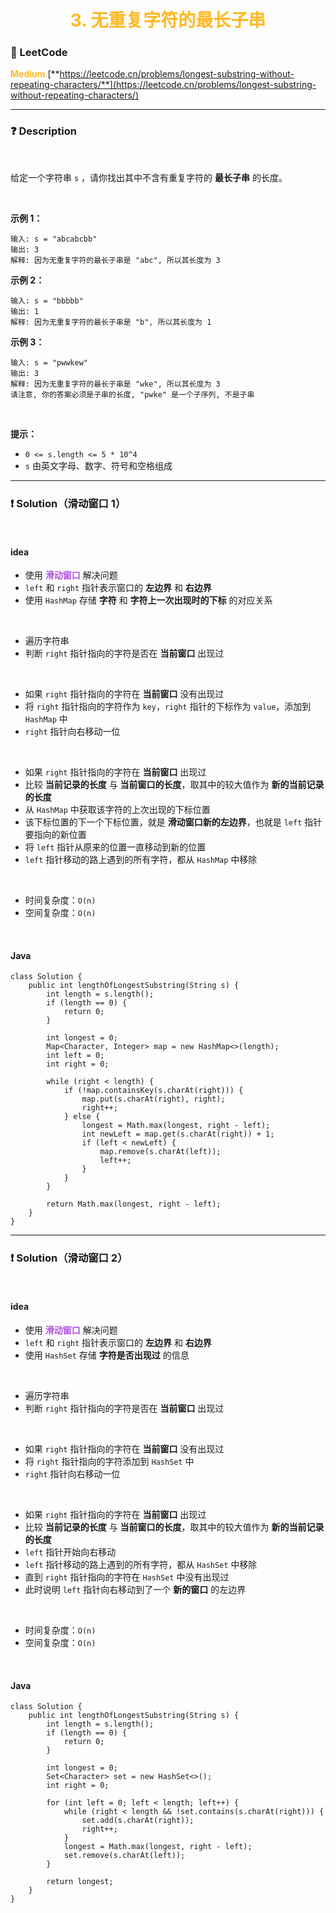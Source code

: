 <h1 style="text-align: center;"> <span style="color: #FFB822;">3. 无重复字符的最长子串</span> </h1>

### 🚀 LeetCode

<base target="_blank">

<span style="color: #FFB822;">**Medium**</span> [**https://leetcode.cn/problems/longest-substring-without-repeating-characters/**](https://leetcode.cn/problems/longest-substring-without-repeating-characters/)

---

### ❓ Description

<br/>

给定一个字符串 `s` ，请你找出其中不含有重复字符的 **最长子串** 的长度。

<br/>

**示例 1：**

```
输入: s = "abcabcbb"
输出: 3
解释: 因为无重复字符的最长子串是 "abc", 所以其长度为 3
```

**示例 2：**

```
输入: s = "bbbbb"
输出: 1
解释: 因为无重复字符的最长子串是 "b", 所以其长度为 1
```

**示例 3：**

```
输入: s = "pwwkew"
输出: 3
解释: 因为无重复字符的最长子串是 "wke", 所以其长度为 3
请注意, 你的答案必须是子串的长度, "pwke" 是一个子序列, 不是子串
```

<br/>

**提示：**

* `0 <= s.length <= 5 * 10^4`
* `s` 由英文字母、数字、符号和空格组成

---

### ❗ Solution（滑动窗口 1）

<br/>

#### idea

* 使用 <span style="color: #AF52DE;">**滑动窗口**</span> 解决问题
* `left` 和 `right` 指针表示窗口的 **左边界** 和 **右边界**
* 使用 `HashMap` 存储 **字符** 和 **字符上一次出现时的下标** 的对应关系

<br/>

* 遍历字符串
* 判断 `right` 指针指向的字符是否在 **当前窗口** 出现过

<br/>

* 如果 `right` 指针指向的字符在 **当前窗口** 没有出现过
* 将 `right` 指针指向的字符作为 `key`，`right` 指针的下标作为 `value`，添加到 `HashMap` 中
* `right` 指针向右移动一位

<br/>

* 如果 `right` 指针指向的字符在 **当前窗口** 出现过
* 比较 **当前记录的长度** 与 **当前窗口的长度**，取其中的较大值作为 **新的当前记录的长度**
* 从 `HashMap` 中获取该字符的上次出现的下标位置
* 该下标位置的下一个下标位置，就是 **滑动窗口新的左边界**，也就是 `left` 指针要指向的新位置
* 将 `left` 指针从原来的位置一直移动到新的位置
* `left` 指针移动的路上遇到的所有字符，都从 `HashMap` 中移除

<br/>

* 时间复杂度：`O(n)`
* 空间复杂度：`O(n)`

<br/>

#### Java

```
class Solution {
    public int lengthOfLongestSubstring(String s) {
        int length = s.length();
        if (length == 0) {
            return 0;
        }

        int longest = 0;
        Map<Character, Integer> map = new HashMap<>(length);
        int left = 0;
        int right = 0;

        while (right < length) {
            if (!map.containsKey(s.charAt(right))) {
                map.put(s.charAt(right), right);
                right++;
            } else {
                longest = Math.max(longest, right - left);
                int newLeft = map.get(s.charAt(right)) + 1;
                if (left < newLeft) {
                    map.remove(s.charAt(left));
                    left++;
                }
            }
        }

        return Math.max(longest, right - left);
    }
}
```

---

### ❗ Solution（滑动窗口 2）

<br/>

#### idea

* 使用 <span style="color: #AF52DE;">**滑动窗口**</span> 解决问题
* `left` 和 `right` 指针表示窗口的 **左边界** 和 **右边界**
* 使用 `HashSet` 存储 **字符是否出现过** 的信息

<br/>

* 遍历字符串
* 判断 `right` 指针指向的字符是否在 **当前窗口** 出现过

<br/>

* 如果 `right` 指针指向的字符在 **当前窗口** 没有出现过
* 将 `right` 指针指向的字符添加到 `HashSet` 中
* `right` 指针向右移动一位

<br/>

* 如果 `right` 指针指向的字符在 **当前窗口** 出现过
* 比较 **当前记录的长度** 与 **当前窗口的长度**，取其中的较大值作为 **新的当前记录的长度**
* `left` 指针开始向右移动
* `left` 指针移动的路上遇到的所有字符，都从 `HashSet` 中移除
* 直到 `right` 指针指向的字符在 `HashSet` 中没有出现过
* 此时说明 `left` 指针向右移动到了一个 **新的窗口** 的左边界

<br/>

* 时间复杂度：`O(n)`
* 空间复杂度：`O(n)`

<br/>

#### Java

```
class Solution {
    public int lengthOfLongestSubstring(String s) {
        int length = s.length();
        if (length == 0) {
            return 0;
        }

        int longest = 0;
        Set<Character> set = new HashSet<>();
        int right = 0;

        for (int left = 0; left < length; left++) {
            while (right < length && !set.contains(s.charAt(right))) {
                set.add(s.charAt(right));
                right++;
            }
            longest = Math.max(longest, right - left);
            set.remove(s.charAt(left));
        }

        return longest;
    }
}
```
